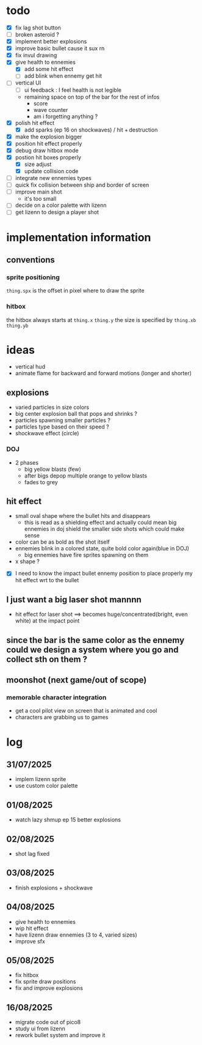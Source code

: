 # todo
- [x] fix lag shot button
- [ ] broken asteroid ?
- [x] implement better explosions
- [x] improve basic bullet cause it sux rn
- [x] fix invul drawing
- [x] give health to ennemies
    - [x] add some hit effect
    - [ ] add blink when ennemy get hit
- [ ] vertical UI
    - [ ] ui feedback : I feel health is not legible
    - remaining space on top of the bar for the rest of infos
        - score
        - wave counter
        - am i forgetting anything ?
- [x] polish hit effect
    - [x] add sparks (ep 16 on shockwaves) / hit + destruction
- [x] make the explosion bigger
- [x] position hit effect properly
- [x] debug draw hitbox mode
- [x] postion hit boxes properly
    - [x] size adjust
    - [x] update collision code
- [ ] integrate new ennemies types
- [ ] quick fix collision between ship and border of screen
- [ ] improve main shot
    - it's too small
- [ ] decide on a color palette with lizenn
- [ ] get lizenn to design a player shot

# implementation information
## conventions
### sprite positioning
`thing.spx` is the offset in pixel where to draw the sprite

### hitbox
the hitbox always starts at `thing.x` `thing.y`
the size is specified by `thing.xb` `thing.yb`


# ideas
- vertical hud
- animate flame for backward and forward motions (longer and shorter)

## explosions
- varied particles in size colors
- big center explosion ball that pops and shrinks ?
- particles spawning smaller particles ?
- particles type based on their speed ?
- shockwave effect (circle)
### DOJ
- 2 phases
    - big yellow blasts (few)
    - after bigs depop multiple orange to yellow blasts
    - fades to grey

## hit effect
- small oval shape where the bullet hits and disappears
    - this is read as a shielding effect and actually could mean big ennemies in doj shield the smaller side shots which could make sense
- color can be as bold as the shot itself
- ennemies blink in a colored state, quite bold color again(blue in DOJ)
    - big ennemies have fire sprites spawning on them
- x shape ?
- [x] I need to know the impact bullet ennemy position to place properly my hit effect wrt to the bullet

## I just want a big laser shot mannnn
- hit effect for laser shot ==> becomes huge/concentrated(bright, even white) at the impact point


## since the bar is the same color as the ennemy could we design a system where you go and collect sth on them ?

## moonshot (next game/out of scope)
### memorable character integration
- get a cool pilot view on screen that is animated and cool
- characters are grabbing us to games

# log
## 31/07/2025
- implem lizenn sprite
- use custom color palette
## 01/08/2025
- watch lazy shmup ep 15 better explosions
## 02/08/2025
- shot lag fixed
## 03/08/2025
- finish explosions + shockwave
## 04/08/2025
- give health to ennemies
- wip hit effect
- have lizenn draw ennemies (3 to 4, varied sizes)
- improve sfx
## 05/08/2025
- fix hitbox
- fix sprite draw positions
- fix and improve explosions
## 16/08/2025
- migrate code out of pico8
- study ui from lizenn
- rework bullet system and improve it
